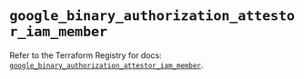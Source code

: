 # `google_binary_authorization_attestor_iam_member`

Refer to the Terraform Registry for docs: [`google_binary_authorization_attestor_iam_member`](https://registry.terraform.io/providers/hashicorp/google-beta/6.21.0/docs/resources/google_binary_authorization_attestor_iam_member).
